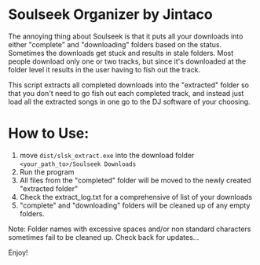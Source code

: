 # Soulseek Organizer by Jintaco

The annoying thing about Soulseek is that it puts all your downloads into either "complete" and "downloading" folders based on the status. Sometimes the downloads get stuck and results in stale folders. Most people download only one or two tracks, but since it's downloaded at the folder level it results in the user having to fish out the track. 

This script extracts all completed downloads into the "extracted" folder so that you don't need to go fish out each completed track, and instead just load all the extracted songs in one go to the DJ software of your choosing. 

# How to Use:

1. move `dist/slsk_extract.exe` into the download folder `<your_path_to>/Soulseek Downloads`
2. Run the program
3. All files from the "completed" folder will be moved to the newly created "extracted folder"
4. Check the extract_log.txt for a comprehensive of list of your downloads
5. "complete" and "downloading" folders will be cleaned up of any empty folders.

Note: Folder names with excessive spaces and/or non standard characters sometimes fail to be cleaned up. Check back for updates...

Enjoy!
